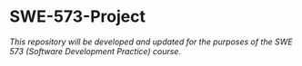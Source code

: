 # SWE-573-Project

*This repository will be developed and updated for the purposes of the SWE 573 (Software Development Practice) course.*
